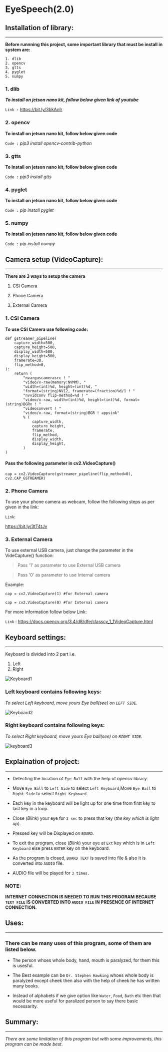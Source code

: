 # EyeSpeech(2.0)
>

## Installation of library:
---

**Before runnning this project, some important library that must be install in system are:**

    1. dlib
    2. opencv
    3. gtts
    4. pyglet
    5. numpy

### 1. dlib
***To install on jetson nano kit, follow below given link of youtube***

`Link :` https://bit.ly/3bkAnIr

### 2. opencv
**To install on jetson nano kit, follow below given code**

`Code :`  *pip3 install opencv-contrib-python*

### 3. gtts
**To install on jetson nano kit, follow below given code**

`Code :`  *pip3 install gtts*

### 4. pyglet
**To install on jetson nano kit, follow below given code**

`Code :`  *pip install pyglet*

### 5. numpy
**To install on jetson nano kit, follow below given code**

`Code :`  *pip install numpy*



>

## Camera setup (VideoCapture):
---

**There are 3 ways to setup the camera**

1. CSI Camera

2. Phone Camera

3. External Camera

### 1. CSI Camera
**To use CSI Camera use following  *code*:**

    def gstreamer_pipeline(
        capture_width=500,
        capture_height=500,
        display_width=500,
        display_height=500,
        framerate=30,
        flip_method=0,
    ):
        return (
            "nvarguscamerasrc ! "
            "video/x-raw(memory:NVMM), "
            "width=(int)%d, height=(int)%d, "
            "format=(string)NV12, framerate=(fraction)%d/1 ! "
            "nvvidconv flip-method=%d ! "
            "video/x-raw, width=(int)%d, height=(int)%d, format=(string)BGRx ! "
            "videoconvert ! "
            "video/x-raw, format=(string)BGR ! appsink"
            % (
                capture_width,
                capture_height,
                framerate,
                flip_method,
                display_width,
                display_height,
            )
    )

#### Pass the following parameter in cv2.VideoCapture()
    cap = cv2.VideoCapture(gstreamer_pipeline(flip_method=0), cv2.CAP_GSTREAMER) 


### 2. Phone Camera
To use your phone camera as webcam, follow the following steps as per given in the link:

`Link`: 

https://bit.ly/3tT4tJv

### 3. External Camera

To use external USB camera, just change the parameter in the VideCapture() function:

>Pass '1' as parameter to use External USB camera

>Pass '0' as parameter to use Internal camera

Example:
    
    cap = cv2.VideoCapture(1) #for External camera 

    cap = cv2.VideoCapture(0) #for Internal camera

For more information follow below Link:

`Link` : 
https://docs.opencv.org/3.4/d8/dfe/classcv_1_1VideoCapture.html
>

## Keyboard settings:
---

Keyboard is divided into 2 part i.e. 
1. Left
2. Right

![Keyboard1](Images/Keyboard1.png)

### Left keyboard contains following keys:
*To select Left keyboard, move yours Eye ball(see) on `LEFT SIDE`.*

![Keyboard2](Images/Keyboard2.png)

### Right keyboard contains following keys:
*To select Right keyboard, move yours Eye ball(see) on `RIGHT SIDE`.*

![keyboard3](https://user-images.githubusercontent.com/79536149/172660925-de7a6585-2269-4f26-93a7-51c99210c371.png)

>
## Explaination of project:
---
- Detecting the location of `Eye Ball` with the help of opencv library.

- Move `Eye Ball` to `Left Side` to select `Left Keyboard`,Move `Eye Ball` to `Right Side` to select `Right Keyboard`.

- Each key in the keyboard will be light up for one time from first key to last key in a loop.

- Close (*Blink*) your eye for `3 sec` to press that key (*the key which is light up*).

- Pressed key will be Displayed on `BOARD`.

- To exit the program, close (*Blink*) your eye at `Ext` key which is in `Left Keyboard` else press `ENTER` key on the keyboard.

- As the program is closed, `BOARD TEXT` is saved into file & also it is converted into `AUDIO` file.

- AUDIO file will be played for `3 times.`

### NOTE:
**INTERNET CONNECTION IS NEEDED TO RUN THIS PROGRAM BECAUSE `TEXT FILE` IS CONVERTED INTO `AUDIO FILE` IN PRESENCE OF INTERNET CONNECTION.**

>
## Uses:
---
### There can be many uses of this program, some of them are listed below.

- The person whoes whole body, hand, mouth is paralyzed, for them this is usesful.

- The Best example can be `Dr. Stephen Hawking` whoes whole body is paralyzed except cheek then also with the help of cheek he has written many books.

- Instead of alphabets if we give option like `Water`, `Food`, `Bath` etc then that would be more useful for paralized person to say there basic necessarity.

>
## Summary:
***
*There are some limitation of this program but with some improvements, this program can be made best.*



